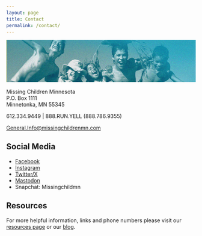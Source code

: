 ```yaml
---
layout: page
title: Contact
permalink: /contact/
---
```


![](/assets/contact-banner.jpg)


Missing Children Minnesota\
P.O. Box 1111\
Minnetonka, MN 55345

612.334.9449 | 888.RUN.YELL (888.786.9355) 

General.Info@missingchildrenmn.com

## Social Media

* [Facebook](https://www.facebook.com/Missingchildrenmn)
* [Instagram](https://www.instagram.com/missing_children_minnesota/)
* [Twitter/X](https://x.com/MissingChildMN)
* [Mastodon](https://mstdn.social/@MissingChildMN)
* Snapchat: Missingchildmn

## Resources

For more helpful information, links and phone numbers please visit our [resources page](resources) or our [blog](blog).
